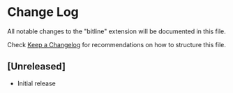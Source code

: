 # Change Log

All notable changes to the "bitline" extension will be documented in this file.

Check [Keep a Changelog](http://keepachangelog.com/) for recommendations on how to structure this file.

## [Unreleased]

- Initial release